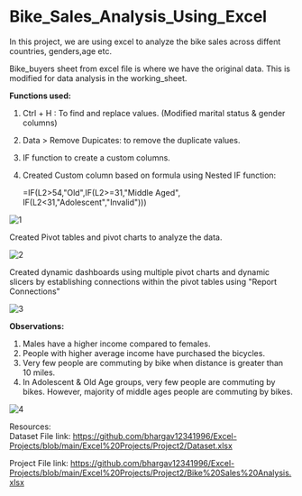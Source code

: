 # Bike_Sales_Analysis_Using_Excel

In this project, we are using excel to analyze the bike sales across diffent countries, genders,age etc.

Bike_buyers sheet from excel file is where we have the original data. This is modified for data analysis in the working_sheet.

**Functions used:**
1. Ctrl + H : To find and replace values. (Modified marital status & gender columns)
   
2. Data > Remove Dupicates: to remove the duplicate values.
   
3. IF function to create a custom columns.
   
4. Created Custom column based on formula using Nested IF function:
   
    =IF(L2>54,"Old",IF(L2>=31,"Middle Aged", IF(L2<31,"Adolescent","Invalid")))

![1](https://github.com/user-attachments/assets/78e23a6d-67d9-4789-b708-9d1182b81f85)



Created Pivot tables and pivot charts to analyze the data.

![2](https://github.com/user-attachments/assets/38c5c5cc-9987-485a-9cb2-d7a2459ae57f)


Created dynamic dashboards using multiple pivot charts and dynamic slicers by establishing connections within the pivot tables using "Report Connections"


![3](https://github.com/user-attachments/assets/5973f6d6-6f45-4d12-aae2-38e765a9d364)


**Observations:**
1. Males have a higher income compared to females.
2. People with higher average income have purchased the bicycles.
3. Very few people are commuting by bike when distance is greater than 10 miles.
4. In Adolescent & Old Age groups, very few people are commuting by bikes. However, majority of middle ages people are commuting by bikes.

![4](https://github.com/user-attachments/assets/3e0392e3-547b-401a-aff5-523f45a9ee4f)




Resources:
<br>
Dataset File link:
https://github.com/bhargav12341996/Excel-Projects/blob/main/Excel%20Projects/Project2/Dataset.xlsx

Project File link: 
https://github.com/bhargav12341996/Excel-Projects/blob/main/Excel%20Projects/Project2/Bike%20Sales%20Analysis.xlsx
